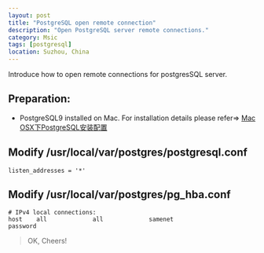 ```yaml
---
layout: post
title: "PostgreSQL open remote connection"
description: "Open PostgreSQL server remote connections."
category: Msic
tags: [postgresql]
location: Suzhou, China
---
```

Introduce how to open remote connections for postgresSQL server.

## Preparation:

* PostgreSQL9 installed on Mac. For installation details please refer=> [Mac OSX下PostgreSQL安装配置](http://tim.everyday-cn.com/Msic/2012/10/06/macpostgres/)

## Modify /usr/local/var/postgres/postgresql.conf

	listen_addresses = '*'

## Modify /usr/local/var/postgres/pg_hba.conf

	# IPv4 local connections:
	host    all             all             samenet                 password


> OK, Cheers!



